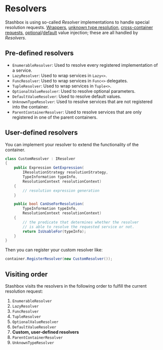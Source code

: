 # Resolvers

Stashbox is using so-called *Resolver* implementations to handle special resolution requests. [Wrappers](advanced/generics?id=wrappers), [unknown type resolution](advanced/special-resolution-cases?id=unknown-type-resolution), [cross-container requests](advanced/child-containers), [optional](advanced/special-resolution-cases?id=optional-value-injection)/[default](advanced/special-resolution-cases?id=default-value-injection) value injection; these are all handled by *Resolvers*.

## Pre-defined resolvers
* `EnumerableResolver`: Used to resolve every registered implementation of a service.
* `LazyResolver`: Used to wrap services in `Lazy<>`.
* `FuncResolver`: Used to wrap services in `Func<>` delegates.
* `TupleResolver`: Used to wrap services in `Tuple<>`.
* `OptionalValueResolver`: Used to resolve optional parameters.
* `DefaultValueResolver`: Used to resolve default values.
* `UnknownTypeResolver`: Used to resolve services that are not registered into the container.
* `ParentContainerResolver`: Used to resolve services that are only registered in one of the parent containers.

## User-defined resolvers
You can implement your resolver to extend the functionality of the container.
```cs
class CustomResolver : IResolver
{
    public Expression GetExpression(
        IResolutionStrategy resolutionStrategy,
        TypeInformation typeInfo,
        ResolutionContext resolutionContext)
    {
        // resolution expression generation
    }

    public bool CanUseForResolution(
        TypeInformation typeInfo,
        ResolutionContext resolutionContext)
    {
	    // the predicate that determines whether the resolver 
        // is able to resolve the requested service or not.
        return IsUsableFor(typeInfo);
    }
}
```
Then you can register your custom resolver like:
```cs
container.RegisterResolver(new CustomResolver());
```

## Visiting order
Stashbox visits the resolvers in the following order to fulfill the current resolution request:

1. `EnumerableResolver`
2. `LazyResolver`
3. `FuncResolver`
4. `TupleResolver`
5. `OptionalValueResolver`
6. `DefaultValueResolver`
7. **Custom, user-defined resolvers**
8. `ParentContainerResolver`
9. `UnknownTypeResolver`
